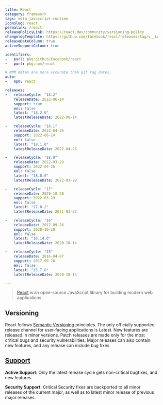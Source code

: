 ```yaml
---
title: React
category: framework
tags: meta javascript-runtime
iconSlug: react
permalink: /react
releasePolicyLink: https://react.dev/community/versioning-policy
changelogTemplate: https://github.com/facebook/react/releases/tag/v__LATEST__
releaseDateColumn: true
activeSupportColumn: true

identifiers:
-   purl: pkg:github/facebook/react
-   purl: pkg:npm/react

# NPM dates are more accurate than git tag dates.
auto:
-   npm: react

releases:
-   releaseCycle: "18.2"
    releaseDate: 2022-06-14
    support: true
    eol: false
    latest: "18.2.0"
    latestReleaseDate: 2022-06-14

-   releaseCycle: "18.1"
    releaseDate: 2022-04-26
    support: 2022-06-14
    eol: false
    latest: "18.1.0"
    latestReleaseDate: 2022-04-26

-   releaseCycle: "18.0"
    releaseDate: 2022-03-29
    support: 2022-04-26
    eol: false
    latest: "18.0.0"
    latestReleaseDate: 2022-03-29

-   releaseCycle: "17"
    releaseDate: 2020-10-20
    support: 2022-03-29
    eol: false
    latest: "17.0.2"
    latestReleaseDate: 2021-03-22

-   releaseCycle: "16"
    releaseDate: 2017-09-26
    support: 2020-10-20
    eol: false
    latest: "16.14.0"
    latestReleaseDate: 2020-10-14

-   releaseCycle: "15"
    releaseDate: 2016-04-07
    support: 2017-09-26
    eol: false
    latest: "15.7.0"
    latestReleaseDate: 2020-10-14

---
```


> [React](https://react.dev/) is an open-source JavaScript library for building modern web
> applications.

## Versioning

React follows [Semantic Versioning](https://semver.org/) principles. The only officially supported
release channel for user-facing applications is Latest. New features are released in minor versions.
Patch releases are made only for the most critical bugs and security vulnerabilities. Major
releases can also contain new features, and any release can include bug fixes.

## [Support](https://github.com/reactjs/react.dev/issues/1745)

**Active Support**: Only the latest release cycle gets non-critical bugfixes, and new features.

**Security Support**: Critical Security fixes are backported to all minor releases of the current
major, as well as to latest minor release of previous major releases.

